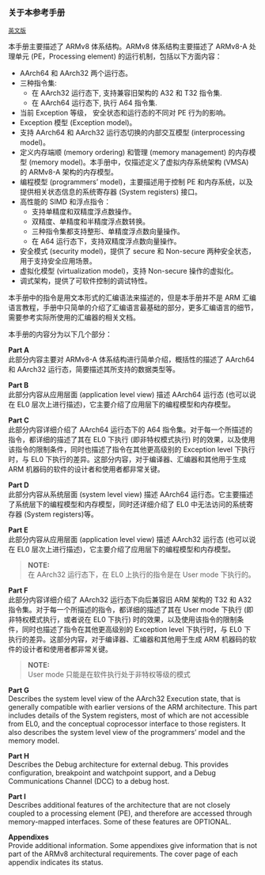 ### 关于本参考手册

[`英文版`](../../en/about_this_manual.html)


本手册主要描述了 ARMv8 体系结构。ARMv8 体系结构主要描述了 ARMv8-A 处理单元 (PE，Processing element) 的运行机制，包括以下方面内容：

 * AArch64 和 AArch32 两个运行态。
 * 三种指令集:
    - 在 AArch32 运行态下, 支持兼容旧架构的 A32 和 T32 指令集.
    - 在 AArch64 运行态下, 执行 A64 指令集.
 * 当前 Exception 等级， 安全状态和运行态的不同对 PE 行为的影响。
 * Exception 模型 (Exception model)。
 * 支持 AArch64 和 AArch32 运行态切换的内部交互模型 (interprocessing model)。
 * 定义内存端顺 (memory ordering) 和管理 (memory management) 的内存模型 (memory model)。本手册中，仅描述定义了虚拟内存系统架构 (VMSA) 的 ARMv8-A 架构的内存模型。
 * 编程模型 (programmers’ model)，主要描述用于控制 PE 和内存系统，以及提供相关状态信息的系统寄存器 (System registers) 接口。
 * 高性能的 SIMD 和浮点指令：
    - 支持单精度和双精度浮点数操作。
    - 双精度、单精度和半精度浮点数转换。
    - 三种指令集都支持整形、单精度浮点数向量操作。
    - 在 A64 运行态下，支持双精度浮点数向量操作。
 * 安全模式 (security model)，提供了 secure 和 Non-secure 两种安全状态，用于支持安全应用场景。
 * 虚拟化模型 (virtualization model)，支持 Non-secure 操作的虚拟化。
 * 调式架构，提供了可软件控制的调试特性。

本手册中的指令是用文本形式的汇编语法来描述的，但是本手册并不是 ARM 汇编语言教程，手册中只简单的介绍了汇编语言最基础的部分，更多汇编语言的细节，需要参考实际所使用的汇编器的相关文档。

本手册的内容分为以下几个部分：


**Part A**  
此部分内容主要对 ARMv8-A 体系结构进行简单介绍，概括性的描述了 AArch64 和 AArch32 运行态，简要描述其所支持的数据类型等。


**Part B**  
此部分内容从应用层面 (application level view) 描述 AArch64 运行态 (也可以说在 EL0 层次上进行描述)，它主要介绍了应用层下的编程模型和内存模型。


**Part C**  
此部分内容详细介绍了 AArch64 运行态下的 A64 指令集。对于每一个所描述的指令，都详细的描述了其在 EL0 下执行 (即非特权模式执行) 时的效果，以及使用该指令的限制条件，同时也描述了指令在其他更高级别的 Exception level 下执行时，与 EL0 下执行的差异。这部分内容，对于编译器、汇编器和其他用于生成 ARM 机器码的软件的设计者和使用者都非常关键。


**Part D**  
此部分内容从系统层面 (system level view) 描述 AArch64 运行态。它主要描述了系统层下的编程模型和内存模型，同时还详细介绍了 EL0 中无法访问的系统寄存器 (System registers)等。


**Part E**  
此部分内容从应用层面 (application level view) 描述 AArch32 运行态 (也可以说在 EL0 层次上进行描述)，它主要介绍了应用层下的编程模型和内存模型。

> **NOTE:**  
在 AArch32 运行态下，在 EL0 上执行的指令是在 User mode 下执行的。


**Part F**  
此部分内容详细介绍了 AArch32 运行态下向后兼容旧 ARM 架构的 T32 和 A32 指令集。对于每一个所描述的指令，都详细的描述了其在 User mode 下执行 (即非特权模式执行，或者说在 EL0 下执行) 时的效果，以及使用该指令的限制条件，同时也描述了指令在其他更高级别的 Exception level 下执行时，与 EL0 下执行的差异。这部分内容，对于编译器、汇编器和其他用于生成 ARM 机器码的软件的设计者和使用者都非常关键。

>**NOTE:**  
User mode 只能是在软件执行处于非特权等级的模式

**Part G**  
Describes the system level view of the AArch32 Execution state, that is generally compatible with earlier versions of the ARM architecture. This part includes details of the System registers, most of which are not accessible from EL0, and the conceptual coprocessor interface to those registers. It also describes the system level view of the programmers’ model and the memory model.


**Part H**  
Describes the Debug architecture for external debug. This provides configuration, breakpoint and watchpoint support, and a Debug Communications Channel (DCC) to a debug host.


**Part I**  
Describes additional features of the architecture that are not closely coupled to a processing element (PE), and therefore are accessed through memory-mapped interfaces. Some of these features are OPTIONAL.


**Appendixes**  
Provide additional information. Some appendixes give information that is not part of the ARMv8 architectural requirements. The cover page of each appendix indicates its status.

